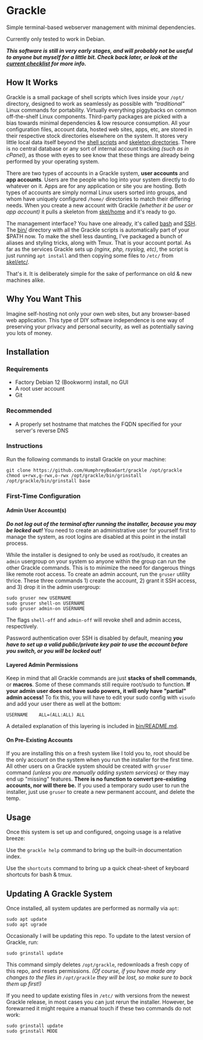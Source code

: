 # Grackle
Simple terminal-based webserver management with minimal dependencies.

Currently only tested to work in Debian.

***This software is still in very early stages, and will probably not be useful to anyone but myself for a little bit. Check back later, or look at the [current checklist](bin/grinstall.md) for more info.***

## How It Works

Grackle is a small package of shell scripts which lives inside your `/opt/` directory, designed to work as seamlessly as possible with *"traditional"* Linux commands for portability. Virtually everything piggybacks on common off-the-shelf Linux components. Third-party packages are picked with a bias towards minimal dependencies & low resource consumption. All your configuration files, account data, hosted web sites, apps, etc, are stored in their respective stock directories elsewhere on the system. It stores very little local data itself beyond the [shell scripts](bin/) and [skeleton directories](skel/). There is no central database or any sort of internal account tracking *(such as in cPanel)*, as those with eyes to see know that these things are already being performed by your operating system.

There are two types of accounts in a Grackle system, **user accounts** and **app accounts**. Users are the people who log into your system directly to do whatever on it. Apps are for any application or site you are hosting. Both types of accounts are simply normal Linux users sorted into groups, and whom have uniquely configured `/home/` directories to match their differing needs. When you create a new account with Grackle *(whether it be user or app account)* it pulls a skeleton from [skel/home](skel/home/) and it's ready to go.

The management interface? You have one already, it's called [bash](https://bestpoint.institute/tools/bash) and [SSH](https://bestpoint.institute/tools/ssh). The [bin/](bin/) directory with all the Grackle scripts is automatically part of your $PATH now. To make the shell less daunting, I've packaged a bunch of aliases and styling tricks, along with Tmux. That is your account portal. As far as the services Grackle sets up *(nginx, php, rsyslog, etc)*, the script is just running `apt install` and then copying some files to `/etc/` from [skel/etc/](skel/etc/).

That's it. It is deliberately simple for the sake of performance on old & new machines alike.

## Why You Want This

Imagine self-hosting not only your own web sites, but any browser-based web application. This type of DIY software independence is one way of preserving your privacy and personal security, as well as potentially saving you lots of money.

## Installation

### Requirements

- Factory Debian 12 (Bookworm) install, no GUI
- A root user account
- Git

### Recommended

- A properly set hostname that matches the FQDN specified for your server's reverse DNS

### Instructions
Run the following commands to install Grackle on your machine:
```
git clone https://github.com/HumphreyBoaGart/grackle /opt/grackle
chmod u+rwx,g-rwx,o-rwx /opt/grackle/bin/grinstall
/opt/grackle/bin/grinstall base
```

### First-Time Configuration

#### Admin User Account(s)
***Do not log out of the terminal after running the installer, because you may be locked out!*** You need to create an administrative user for yourself first to manage the system, as root logins are disabled at this point in the install process.

While the installer is designed to only be used as root/sudo, it creates an `admin` usergroup on your system so anyone within the group can run the other Grackle commands. This is to minimize the need for dangerous things like remote root access. To create an admin account, run the `gruser` utility thrice. These three commands 1) create the account, 2) grant it SSH access, and 3) drop it in the admin usergroup:
```
sudo gruser new USERNAME
sudo gruser shell-on USERNAME
sudo gruser admin-on USERNAME
```
The flags `shell-off` and `admin-off` will revoke shell and admin access, respectively.

Password authentication over SSH is disabled by default, meaning ***you have to set up a valid public/private key pair to use the account before you switch, or you will be locked out!***

#### Layered Admin Permissions
Keep in mind that all Grackle commands are just **stacks of shell commands**, or **macros**. Some of these commands still require root/sudo to function. **If your admin user does not have sudo powers, it will only have "partial" admin access!** To fix this, you will have to edit your sudo config with `visudo` and add your user there as well at the bottom:
```
USERNAME    ALL=(ALL:ALL) ALL
```
A detailed explanation of this layering is included in [bin/README.md](bin/README.md).

#### On Pre-Existing Accounts
If you are installing this on a fresh system like I told you to, root should be the only account on the system when you run the installer for the first time. All other users on a Grackle system should be created with `gruser` command *(unless you are manually adding system services)* or they may end up "missing" features. **There is no function to convert pre-existing accounts, nor will there be.** If you used a temporary sudo user to run the installer, just use `gruser` to create a new permanent account, and delete the temp.

## Usage
Once this system is set up and configured, ongoing usage is a relative breeze:

Use the `grackle help` command to bring up the built-in documentation index.

Use the `shortcuts` command to bring up a quick cheat-sheet of keyboard shortcuts for bash & tmux.


## Updating A Grackle System
Once installed, all system updates are performed as normally via `apt`:
```
sudo apt update
sudo apt ugrade
```
Occasionally I will be updating this repo. To update to the latest version of Grackle, run:
```
sudo grinstall update
```
This command simply deletes `/opt/grackle`, redownloads a fresh copy of this repo, and resets permissions. *(Of course, if you have made any changes to the files in `/opt/grackle` they will be lost, so make sure to back them up first!)*

If you need to update existing files in `/etc/` with versions from the newest Grackle release, in most cases you can just rerun the installer. However, be forewarned it might require a manual touch if these two commands do not work:
```
sudo grinstall update
sudo grinstall MODE
```
